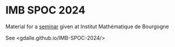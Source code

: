 # IMB SPOC 2024

Material for a [seminar](https://math.u-bourgogne.fr/agenda/guillaume-dalle-epfl) given at Institut Mathématique de Bourgogne

See <gdalle.github.io/IMB-SPOC-2024/>
